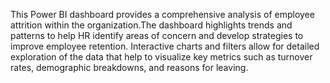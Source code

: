 This Power BI dashboard provides a comprehensive analysis of employee attrition within the organization.The dashboard highlights trends and patterns to help HR identify areas of concern and develop strategies to improve employee retention. 
Interactive charts and filters allow for detailed exploration of the data that help to visualize key metrics such as turnover rates, demographic breakdowns, and reasons for leaving. 
